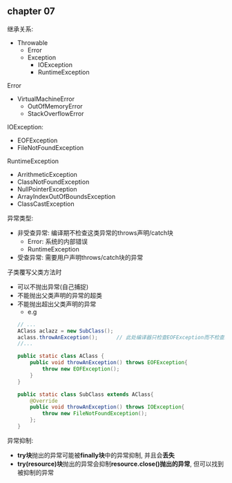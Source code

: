 ## chapter 07

继承关系:
* Throwable
    * Error
    * Exception
        * IOException
        * RuntimeException
        
Error
* VirtualMachineError
    * OutOfMemoryError
    * StackOverflowError

IOException:
* EOFException
* FileNotFoundException

RuntimeException
* ArrithmeticException
* ClassNotFoundException
* NullPointerException
* ArrayIndexOutOfBoundsException
* ClassCastException


异常类型:
* 非受查异常: 编译期不检查这类异常的throws声明/catch块
    * Error: 系统的内部错误
    * RuntimeException
* 受查异常: 需要用户声明throws/catch块的异常


子类覆写父类方法时 
* 可以不抛出异常(自己捕捉)
* 不能抛出父类声明的异常的超类
* 不能抛出超出父类声明的异常
    * e.g
    ```java
    // ...
    AClass aclazz = new SubClass();
    aclass.throwAnException();      // 此处编译器只检查EOFException而不检查IOException
    //...

    public static class AClass {
		public void throwAnException() throws EOFException{
			throw new EOFException();
		}
	}

	public static class SubClass extends AClass{
		@Override
		public void throwAnException() throws IOException{
			throw new FileNotFoundException();
		};
	}
    ```

异常抑制:
* **try块**抛出的异常可能被**finally块**中的异常抑制, 并且会**丢失**
* **try(resource)块**抛出的异常会抑制**resource.close()抛出的异常**, 但可以找到被抑制的异常
